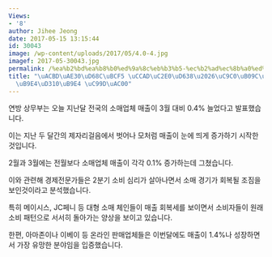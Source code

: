 ```yaml
---
Views:
- '8'
author: Jihee Jeong
date: 2017-05-15 13:15:44
id: 30043
image: /wp-content/uploads/2017/05/4.0-4.jpg
imagef: 2017-05-30043.jpg
permalink: /%ea%b2%bd%ea%b8%b0%ed%9a%8c%eb%b3%b5-%ec%b2%ad%ec%8b%a0%ed%98%b8%ec%a7%80%eb%82%9c%eb%8b%ac-%ec%86%8c%eb%a7%a4%ed%8c%90%eb%a7%a4-%ec%a6%9d%ea%b0%80/
title: "\uACBD\uAE30\uD68C\uBCF5 \uCCAD\uC2E0\uD638\u2026\uC9C0\uB09C\uB2EC \uC18C\
  \uB9E4\uD310\uB9E4 \uC99D\uAC00"
---
```


연방 상무부는 오늘 지난달 전국의 소매업체 매출이 3월 대비 0.4% 늘었다고 발표했습니다.

이는 지난 두 달간의 제자리걸음에서 벗어나 모처럼 매출이 눈에 띄게 증가하기 시작한 것입니다.

2월과 3월에는 전월보다 소매업체 매출이 각각 0.1% 증가하는데 그쳤습니다.

이와 관련해 경제전문가들은 2분기 소비 심리가 살아나면서 소매 경기가 회복될 조짐을 보인것이라고 분석했습니다.

특히 메이시스, JC페니 등 대형 소매 체인들이 매출 회복세를 보이면서 소비자들이 원래 소비 패턴으로 서서히 돌아가는 양상을 보이고 있습니다.

한편, 아마존이나 이베이 등 온라인 판매업체들은 이번달에도 매출이 1.4%나 성장하면서 가장 유망한 분야임을 입증했습니다.